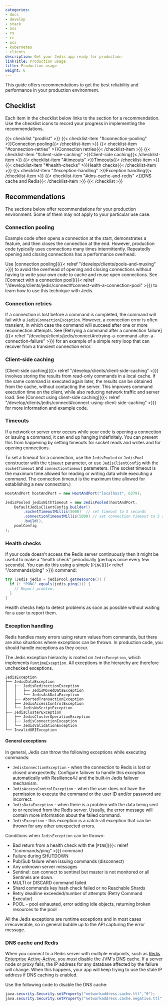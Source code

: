 ```yaml
---
categories:
- docs
- develop
- stack
- oss
- rs
- rc
- oss
- kubernetes
- clients
description: Get your Jedis app ready for production
linkTitle: Production usage
title: Production usage
weight: 6
---
```


This guide offers recommendations to get the best reliability and
performance in your production environment.

## Checklist

Each item in the checklist below links to the section
for a recommendation. Use the checklist icons to record your
progress in implementing the recommendations.

{{< checklist "prodlist" >}}
    {{< checklist-item "#connection-pooling" >}}Connection pooling{{< /checklist-item >}}
    {{< checklist-item "#connection-retries" >}}Connection retries{{< /checklist-item >}}
    {{< checklist-item "#client-side-caching" >}}Client-side caching{{< /checklist-item >}}
    {{< checklist-item "#timeouts" >}}Timeouts{{< /checklist-item >}}
    {{< checklist-item "#health-checks" >}}Health checks{{< /checklist-item >}}
    {{< checklist-item "#exception-handling" >}}Exception handling{{< /checklist-item >}}
    {{< checklist-item "#dns-cache-and-redis" >}}DNS cache and Redis{{< /checklist-item >}}
{{< /checklist >}}

## Recommendations

The sections below offer recommendations for your production environment. Some
of them may not apply to your particular use case.

### Connection pooling

Example code often opens a connection at the start, demonstrates a feature,
and then closes the connection at the end. However, production code
typically uses connections many times intermittently. Repeatedly opening
and closing connections has a performance overhead.

Use [connection pooling]({{< relref "/develop/clients/pools-and-muxing" >}})
to avoid the overhead of opening and closing connections without having to
write your own code to cache and reuse open connections. See
[Connect with a connection pool]({{< relref "/develop/clients/jedis/connect#connect-with-a-connection-pool" >}})
to learn how to use this technique with Jedis.

### Connection retries

If a connection is lost before a command is completed, the command will fail with a `JedisConnectionException`. However, a connection error is often transient, in which case the
command will succeed after one or more reconnection attempts. See
[Retrying a command after a connection failure]({{< relref "/develop/clients/jedis/connect#retrying-a-command-after-a-connection-failure" >}})
for an example of a simple retry loop that can recover from a transient connection error.

### Client-side caching

[Client-side caching]({{< relref "/develop/clients/client-side-caching" >}})
involves storing the results from read-only commands in a local cache. If the
same command is executed again later, the results can be obtained from the cache,
without contacting the server. This improves command execution time on the client,
while also reducing network traffic and server load. See
[Connect using client-side caching]({{< relref "/develop/clients/jedis/connect#connect-using-client-side-caching" >}})
for more information and example code.

### Timeouts

If a network or server error occurs while your code is opening a
connection or issuing a command, it can end up hanging indefinitely.
You can prevent this from happening by setting timeouts for socket
reads and writes and for opening connections.

To set a timeout for a connection, use the `JedisPooled` or `JedisPool` constructor with the `timeout` parameter, or use `JedisClientConfig` with the `socketTimeout` and `connectionTimeout` parameters.
(The socket timeout is the maximum time allowed for reading or writing data while executing a
command. The connection timeout is the maximum time allowed for establishing a new connection.)

```java
HostAndPort hostAndPort = new HostAndPort("localhost", 6379);

JedisPooled jedisWithTimeout = new JedisPooled(hostAndPort,
    DefaultJedisClientConfig.builder()
        .socketTimeoutMillis(5000)  // set timeout to 5 seconds
        .connectionTimeoutMillis(5000) // set connection timeout to 5 seconds
        .build(),
    poolConfig
);
```

### Health checks

If your code doesn't access the Redis server continuously then it
might be useful to make a "health check" periodically (perhaps once
every few seconds). You can do this using a simple
[`PING`]({{< relref "/commands/ping" >}}) command:

```java
try (Jedis jedis = jedisPool.getResource()) {
  if (! "PONG".equals(jedis.ping())) {
    // Report problem.
  }
}
```

Health checks help to detect problems as soon as possible without
waiting for a user to report them.

### Exception handling

Redis handles many errors using return values from commands, but there
are also situations where exceptions can be thrown. In production code,
you should handle exceptions as they occur.

The Jedis exception hierarchy is rooted on `JedisException`, which implements
`RuntimeException`. All exceptions in the hierarchy are therefore unchecked
exceptions.

```
JedisException
├── JedisDataException
│   ├── JedisRedirectionException
│   │   ├── JedisMovedDataException
│   │   └── JedisAskDataException
│   ├── AbortedTransactionException
│   ├── JedisAccessControlException
│   └── JedisNoScriptException
├── JedisClusterException
│   ├── JedisClusterOperationException
│   ├── JedisConnectionException
│   └── JedisValidationException
└── InvalidURIException
```

#### General exceptions

In general, Jedis can throw the following exceptions while executing commands:

- `JedisConnectionException` - when the connection to Redis is lost or closed unexpectedly. Configure failover to handle this exception automatically with Resilience4J and the built-in Jedis failover mechanism.  
- `JedisAccessControlException` - when the user does not have the permission to execute the command or the user ID and/or password are incorrect.
- `JedisDataException` - when there is a problem with the data being sent to or received from the Redis server. Usually, the error message will contain more information about the failed command.
- `JedisException` - this exception is a catch-all exception that can be thrown for any other unexpected errors.

Conditions when `JedisException` can be thrown:
- Bad return from a health check with the [`PING`]({{< relref "/commands/ping" >}}) command
- Failure during SHUTDOWN
- Pub/Sub failure when issuing commands (disconnect)
- Any unknown server messages
- Sentinel: can connect to sentinel but master is not monitored or all Sentinels are down.
- MULTI or DISCARD command failed 
- Shard commands key hash check failed or no Reachable Shards
- Retry deadline exceeded/number of attempts (Retry Command Executor)
- POOL - pool exhausted, error adding idle objects, returning broken resources to the pool

All the Jedis exceptions are runtime exceptions and in most cases irrecoverable, so in general bubble up to the API capturing the error message.

### DNS cache and Redis

When you connect to a Redis server with multiple endpoints, such as [Redis Enterprise Active-Active](https://redis.com/redis-enterprise/technology/active-active-geo-distribution/), you *must*
disable the JVM's DNS cache. If a server node or proxy fails, the IP address for any database
affected by the failure will change. When this happens, your app will keep
trying to use the stale IP address if DNS caching is enabled.

Use the following code to disable the DNS cache:

```java
java.security.Security.setProperty("networkaddress.cache.ttl","0");
java.security.Security.setProperty("networkaddress.cache.negative.ttl", "0");
```

